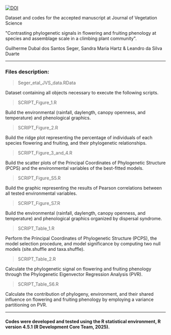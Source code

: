 [![DOI](https://zenodo.org/badge/DOI/10.5281/zenodo.17279494.svg)](https://doi.org/10.5281/zenodo.17279494)

Dataset and codes for the accepted manuscript at Journal of Vegetation Science

"Contrasting phylogenetic signals in flowering and fruiting phenology at species and assemblage scale in a climbing plant community".

Guilherme Dubal dos Santos Seger, Sandra Maria Hartz & Leandro da Silva Duarte
***

### Files description:

> Seger_etal_JVS_data.RData
 
Dataset containing all objects necessary to execute the following scripts.

> SCRIPT_Figure_1.R

Build the environmental (rainfall, daylength, canopy openness, and temperature) and phenological graphics.

> SCRIPT_Figure_2.R
 
Build the ridge plot representing the percentage of individuals of each species flowering and fruiting, and their phylogenetic relationships.

> SCRIPT_Figure_3_and_4.R
 
Build the scatter plots of the Principal Coordinates of Phylogenetic Structure (PCPS) and the environmental variables of the best-fitted models.

> SCRIPT_Figure_S5.R
 
Build the graphic representing the results of Pearson correlations between all tested environmental variables.

> SCRIPT_Figure_S7.R
 
Build the environmental (rainfall, daylength, canopy openness, and temperature) and phenological graphics organized by dispersal syndrome.

> SCRIPT_Table_1.R
 
Perform the Principal Coordinates of Phylogenetic Structure (PCPS), the model selection procedure, and model significance by computing two null models (site.shuffle and taxa.shuffle).

> SCRIPT_Table_2.R
 
Calculate the phylogenetic signal on flowering and fruiting phenology through the Phylogenetic Eigenvector Regression Analysis (PVR).

> SCRIPT_Table_S6.R

Calculate the contribution of phylogeny, environment, and their shared influence on flowering and fruiting phenology by employing a variance partitioning on PVR.

***
#### Codes were developed and tested using the R statistical environment, R version 4.5.1 (R Development Core Team, 2025).
